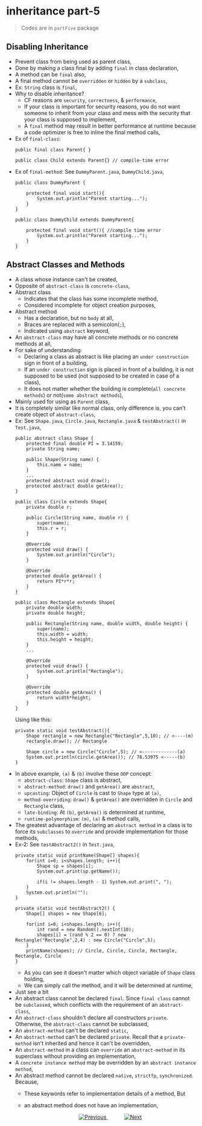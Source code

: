 
# inheritance part-5
> Codes are in `partFive` package

## Disabling Inheritance
- Prevent class from being used as parent class,
- Done by making a class final by adding `final` in class declaration,
- A method can be `final` also,
- A final method cannot be `overridden` or `hidden` by a `subclass`,
- Ex: `String` class is `final`,
- Why to disable inheritance? 
  - CF reasons are `security`, `correctness`, & `performance`,
  - If your class is important for security reasons, you do not want someone to inherit from your class and mess with the security that your class is supposed to implement,
  - A `final` method may result in better performance at runtime because a code optimizer is free to inline the final method calls,
- Ex of `final-class`: 
  ```
  public final class Parent{ }
  ```
  ```
  public class Child extends Parent{} // compile-time error
  ```
- Ex of `final-method`: See `DummyParent.java`, `DummyChild.java`,
  ```
  public class DummyParent {
  
      protected final void start(){
          System.out.println("Parent starting...");
      }
  }
  ```
  ```
  public class DummyChild extends DummyParent{
  
      protected final void start(){ //compile time error
          System.out.println("Parent starting...");
      }
  }
  ```

## Abstract Classes and Methods
- A class whose instance can't be created,
- Opposite of `abstract-class` is `concrete-class`,
- Abstract class 
  - Indicates that the class has some incomplete method, 
  - Considered incomplete for object creation purposes,
- Abstract method
  - Has a declaration, but no `body` at all,
  - Braces are replaced with a semicolon(`;`),
  - Indicated using `abstract` keyword,
- An `abstract-class` may have all concrete methods or no concrete methods at all,
- For sake of understanding:
  - Declaring a class as abstract is like placing an `under construction` sign in front of a building,
  - If an `under construction` sign is placed in front of a building, it is not supposed to be used (not supposed to be created in case of a class),
  - It does not matter whether the building is complete(`all concrete methods`) or not(`some abstract methods`),
- Mainly used for using as `Parent` class,
- It is completely similar like normal class, only difference is, you can't create object of `abstract-class`,
- Ex: See `Shape.java`, `Circle.java`, `Rectangle.java` & `testAbstract()` in `Test.java`,
  ```
  public abstract class Shape {
      protected final double PI = 3.14159;
      private String name;
      
      public Shape(String name) {
          this.name = name;
      }
      ...
      protected abstract void draw();
      protected abstract double getArea();
  }
  ```
  ```
  public class Circle extends Shape{
      private double r;
  
      public Circle(String name, double r) {
          super(name);
          this.r = r;
      }
  
      @Override
      protected void draw() {
          System.out.println("Circle");
      }
  
      @Override
      protected double getArea() {
          return PI*r*r;
      }
  }
  ```
  ```
  public class Rectangle extends Shape{
      private double width;
      private double height;
  
      public Rectangle(String name, double width, double height) {
          super(name);
          this.width = width;
          this.height = height;
      }
      ...
      
      @Override
      protected void draw() {
          System.out.println("Rectangle");
      }
      
      @Override
      protected double getArea() {
          return width*height;
      }
  }
  ```
  Using like this:
  ```
  private static void testAbstract(){
      Shape rectangle = new Rectangle("Rectangle",5,10); // <----(m)
      rectangle.draw(); // Rectangle
  
      Shape circle = new Circle("Circle",5); // <-------------(a)
      System.out.println(circle.getArea()); // 78.53975 <-----(b)
  }
  ```
- In above example, `(a)` & `(b)` involve these `OOP` concept:
  - `abstract-class`: `Shape` class is abstract,
  - `abstract-method`: `draw()` and `getArea()` are `abstract`,
  - `upcasting`: Object of `Circle` is cast to `Shape` type at `(a)`,
  - `method-overriding`: `draw()` & `getArea()` are overridden in `Circle` and `Rectangle` class,
  - `late-binding`: At `(b)`, `getArea()` is determined at runtime,
  - `runtime-polymorphism`: `(m)`, `(a)` & method calls,
- The greatest advantage of declaring an `abstract method` in a class is to force its `subclasses` to `override` and provide implementation for those methods,
- Ex-2: See `testAbstract2()` in `Test.java`,
  ```
  private static void printName(Shape[] shapes){
      for(int i=0; i<shapes.length; i++){
          Shape sp = shapes[i];
          System.out.print(sp.getName());
  
          if(i != shapes.length - 1) System.out.print(", ");
      }
      System.out.println("");
  }
  
  private static void testAbstract2() {  
      Shape[] shapes = new Shape[6];
  
      for(int i=0; i<shapes.length; i++){
          int rand = new Random().nextInt(10);
          shapes[i] = (rand % 2 == 0) ? new Rectangle("Rectangle",2,4) : new Circle("Circle",5);
      }
      printName(shapes); // Circle, Circle, Circle, Rectangle, Rectangle, Circle
  }
  ```
  - As you can see it doesn't matter which object variable of `Shape` class holding,
  - We can simply call the method, and it will be determined at runtime,
- Just see a bit
- An abstract class cannot be declared `final`. Since `final class` cannot be `subclassed`, which conflicts with the requirement of an `abstract-class`,
- An `abstract-class` shouldn't declare all constructors `private`. Otherwise, the `abstract-class` cannot be subclassed,
- An `abstract-method` can't be declared `static`,
- An `abstract-method` can't be declared `private`. Recall that a `private-method` isn't inherited and hence it can't be overridden,
- An `abstract-method` in a class can `override` an `abstract-method` in its superclass without providing an implementation,
- A `concrete instance method` may be overridden by an `abstract instance method`,
- An abstract method cannot be declared `native`, `strictfp`, `synchronized`. Because, 
  - These keywords refer to implementation details of a method, But
  - an abstract method does not have an implementation,


    <!-- bottom_nav_bar_1243 -->
    <div align="center">
    <a href="../inheritance/part4/">
        <img src="https://img.shields.io/badge/◀%20Previous-blue?style=for-the-badge" alt="Previous">
    </a>
    &nbsp;&nbsp;&nbsp;&nbsp;&nbsp;&nbsp;&nbsp;&nbsp;&nbsp;&nbsp;
    <a href="../inheritance/part6/">
        <img src="https://img.shields.io/badge/Next%20▶-blue?style=for-the-badge" alt="Next">
    </a>
    </div>
    <!-- bottom_nav_bar_1243 -->
    